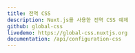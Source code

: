 ```yaml
---
title: 전역 CSS
description: Nuxt.js를 사용한 전역 CSS 예제
github: global-css
livedemo: https://global-css.nuxtjs.org
documentation: /api/configuration-css
---
```

